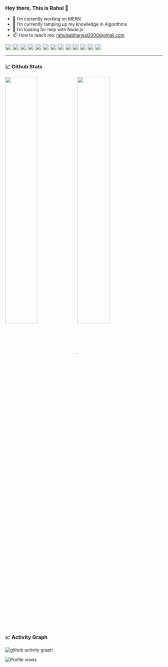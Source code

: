 ### Hey there, This is Rahul 👋


- 🔭 I’m currently working on MERN 
- 🚀 I’m currently ramping up my knowledge in Algorithms 
- 🤔 I’m looking for help with Node.js
- 📫 How to reach me: [rahulsabharwal2000@gmail.com](mailto:rahulsabharwal2000@gmail.com)



<code><img height="20" src="https://img.icons8.com/color/48/000000/c-plus-plus-logo.png"/></code>
<code><img height="20" src="https://img.icons8.com/color/48/000000/html-5.png"/></code>
<code><img height="20" src="https://img.icons8.com/color/48/000000/css3.png"/></code>
<code><img height="20" src="https://img.icons8.com/color/48/000000/javascript.png"/></code>
<code><img height="20" src="https://img.icons8.com/color/48/000000/react-native.png"/></code>
<code><img height="20" src="https://img.icons8.com/color/48/000000/nodejs.png"/></code>
<code><img height="20" src="https://img.icons8.com/color/48/000000/redux.png"/></code>
<code><img height="20" src="https://img.icons8.com/color/48/000000/npm.png"/></code>
<code><img height="20" src="https://img.icons8.com/color/48/000000/mongodb.png"/></code>
<code><img height="20" src="https://img.icons8.com/color/48/000000/material-ui.png"/></code>
<code><img height="20" src="https://img.icons8.com/color/48/000000/android-os.png"/></code>
<code><img height="20" src="https://img.icons8.com/color/48/000000/git.png"/></code>
<code><img height="20" src="https://img.icons8.com/color/48/000000/github--v1.png"/></code>
<hr>

### 📈 **Github Stats**
<div float= "left">
<a href="https://github.com/sbhrwlr">
<img width="45%" align="center" src="https://github-readme-stats.vercel.app/api?username=sbhrwlr&layout=compact&show_icons=true&include_all_commits=true&theme=blue-green&count_private=true">
  </a>
<a href="https://github.com/remcohalman/github-readme-stats">
<img width="45%" align="center" src="https://github-readme-streak-stats.herokuapp.com/?user=sbhrwlr&layout=compact&theme=radical&custom_title=streak-stats-ty&hide_border=false&layout=compact" />
  </a>
</div>

### 📈 **Activity Graph**

![ github activity graph](https://activity-graph.herokuapp.com/graph?username=sbhrwlr&theme=github&area=true)

![Profile views](https://gpvc.arturio.dev/sbhrwlr)  
	

